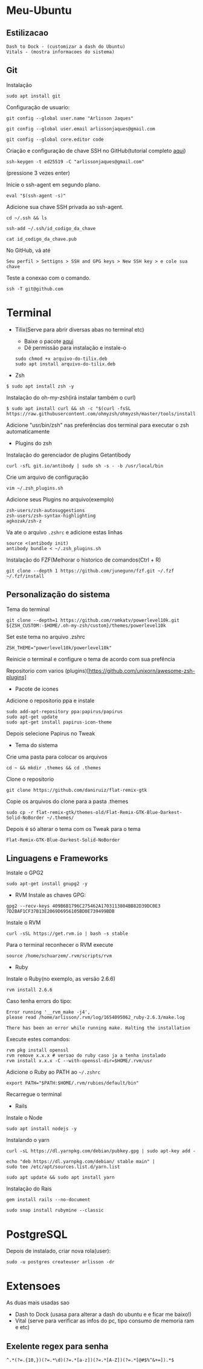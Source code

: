 # Meu-Ubuntu

## Estilizacao
```
Dash to Dock - (customizar a dash do Ubuntu)
Vitals - (mostra informacoes do sistema)
```

## Git

Instalação
```
sudo apt install git
```
Configuração de usuario:
```
git config --global user.name "Arlisson Jaques"
```
```
git config --global user.email arlissonjaques@gmail.com
```
```
git config --global core.editor code
```
Criação e configuração de chave SSH no GitHub(tutorial completo [aqui](https://docs.github.com/pt/github/authenticating-to-github/generating-a-new-ssh-key-and-adding-it-to-the-ssh-agent))
```
ssh-keygen -t ed25519 -C "arlissonjaques@gmail.com"
```
(pressione 3 vezes enter)

Inicie o ssh-agent em segundo plano.
```
eval "$(ssh-agent -s)"
```
Adicione sua chave SSH privada ao ssh-agent.
```
cd ~/.ssh && ls
```
```
ssh-add ~/.ssh/id_codigo_da_chave
```
```
cat id_codigo_da_chave.pub
```
No GitHub, vá até
```
Seu perfil > Settigns > SSH and GPG keys > New SSH key > e cole sua chave
```
Teste a conexao com o comando.
```
ssh -T git@github.com
```

# Terminal
* Tilix(Serve para abrir diversas abas no terminal etc)
  - Baixe o pacote [aqui](https://launchpad.net/~webupd8team/+archive/ubuntu/terminix/+packages)
  - Dê permissão para instalação e instale-o
  ```
  sudo chmod +x arquivo-do-tilix.deb
  sudo apt install arquivo-do-tilix.deb
  ```

* Zsh
```
$ sudo apt install zsh -y
```
Instalação do oh-my-zsh(irá instalar também o curl)
```
$ sudo apt install curl && sh -c "$(curl -fsSL https://raw.githubusercontent.com/ohmyzsh/ohmyzsh/master/tools/install.sh)"
```
Adicione "usr/bin/zsh" nas preferências dos terminal para executar o zsh automaticamente

* Plugins do zsh

Instalação do gerenciador de plugins Getantibody
```
curl -sfL git.io/antibody | sudo sh -s - -b /usr/local/bin
```
Crie um arquivo de configuração
```
vim ~/.zsh_plugins.sh 
```
Adicione seus Plugins no arquivo(exemplo)
```
zsh-users/zsh-autosuggestions
zsh-users/zsh-syntax-highlighting
agkozak/zsh-z
```
Va ate o arquivo `.zshrc` e adicione estas linhas
```
source <(antibody init)
antibody bundle < ~/.zsh_plugins.sh
```
Instalação do FZF(Melhorar o historico de comandos(Ctrl + R)
```
git clone --depth 1 https://github.com/junegunn/fzf.git ~/.fzf
~/.fzf/install
```

## Personalização do sistema

Tema do terminal
```
git clone --depth=1 https://github.com/romkatv/powerlevel10k.git ${ZSH_CUSTOM:-$HOME/.oh-my-zsh/custom}/themes/powerlevel10k
```
Set este tema no arquivo .zshrc
```
ZSH_THEME="powerlevel10k/powerlevel10k"
```
Reinicie o terminal e configure o tema de acordo com sua prefência

Repositorio com varios (plugins)[https://github.com/unixorn/awesome-zsh-plugins]


* Pacote de icones

Adicione o repositorio ppa e instale
```
sudo add-apt-repository ppa:papirus/papirus
sudo apt-get update
sudo apt-get install papirus-icon-theme
```
Depois selecione Papirus no Tweak

* Tema do sistema

Crie uma pasta para colocar os arquivos
```
cd ~ && mkdir .themes && cd .themes
```
Clone o repositorio
```
git clone https://github.com/daniruiz/flat-remix-gtk
```
Copie os arquivos do clone para a pasta .themes
```
sudo cp -r flat-remix-gtk/themes-old/Flat-Remix-GTK-Blue-Darkest-Solid-NoBorder ~/.themes/
```
Depois é só alterar o tema com os Tweak para o tema
```
Flat-Remix-GTK-Blue-Darkest-Solid-NoBorder
```
## Linguagens e Frameworks

Instale o GPG2
```
sudo apt-get install gnupg2 -y
```
* RVM
Instale as chaves GPG:
```
gpg2 --recv-keys 409B6B1796C275462A1703113804BB82D39DC0E3 7D2BAF1CF37B13E2069D6956105BD0E739499BDB
```
Instale o RVM
```
curl -sSL https://get.rvm.io | bash -s stable
```
Para o terminal reconhecer o RVM execute
```
source /home/schuarzem/.rvm/scripts/rvm
```
* Ruby

Instale o Ruby(no exemplo, as versão 2.6.6)
```
rvm install 2.6.6
```
Caso tenha errors do tipo:
```
Error running '__rvm_make -j4',
please read /home/arlisson/.rvm/log/1654095062_ruby-2.6.3/make.log

There has been an error while running make. Halting the installation
```
Execute estes comandos:
```
rvm pkg install openssl
rvm remove x.x.x # versao do ruby caso ja a tenha instalado
rvm install x.x.x -C --with-openssl-dir=$HOME/.rvm/usr
```

Adicione o Ruby ao PATH ao `~/.zshrc`
```
export PATH="$PATH:$HOME/.rvm/rubies/default/bin"
```
Recarregue o terminal

* Rails

Instale o Node
```
sudo apt install nodejs -y
```
Instalando o yarn
```
curl -sL https://dl.yarnpkg.com/debian/pubkey.gpg | sudo apt-key add -
```
```
echo "deb https://dl.yarnpkg.com/debian/ stable main" |
sudo tee /etc/apt/sources.list.d/yarn.list
```
```
sudo apt update && sudo apt install yarn
```
Instalação do Rais
```
gem install rails --no-document
```

```
sudo snap install rubymine --classic
```

# PostgreSQL

Depois de instalado, criar nova rola(user):
```
sudo -u postgres createuser arlisson -dr
```

# Extensoes
As duas mais usadas sao
- Dash to Dock (usasa para alterar a dash do ubuntu e e ficar me baixo!)
- Vital (serve para verificar as infos do pc, tipo consumo de memoria ram e etc)


## Exelente regex para senha
```
^.*(?=.{10,})(?=.*\d)(?=.*[a-z])(?=.*[A-Z])(?=.*[@#$%^&+=]).*$
```










